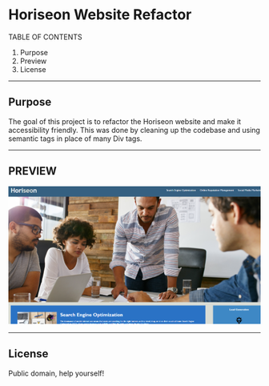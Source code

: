 # Horiseon Website Refactor
TABLE OF CONTENTS
1. Purpose
2. Preview
3. License 

-------
Purpose
-------

The goal of this project is to refactor the Horiseon website and make it accessibility friendly. This was done by cleaning up the codebase and using semantic tags in place of many Div tags.

-------
PREVIEW
-------

![Preview of website](/assets/images/screenshot.png)

-------
License
-------

Public domain, help yourself!